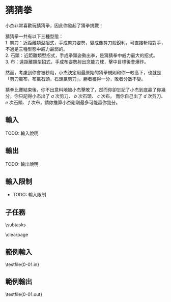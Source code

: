# 猜猜拳

<!-- \begin{figure}[h]
\centering
\includegraphics[width=2in]{TODO.jpg}
\caption{TODO: 圖片說明}
\end{figure} -->

小杰非常喜歡玩猜猜拳，因此你發起了猜拳挑戰！

猜猜拳一共有以下三種型態：\
$1.$ 剪刀：近距離類型招式，手成剪刀姿勢，變成像剪刀般銳利，可直接斬殺對手，不過是三種型態中威力最弱的。\
$2.$ 石頭：近距離類型招式，手成拳頭姿勢出拳，是猜猜拳中威力最大的招式。\
$3.$ 布：遠距離類型招式，手成布姿勢射出念能力球，擊中目標後會爆炸。

然而，考慮到你會被秒殺，小杰決定用最原始的猜拳規則和你一較高下，也就是「剪刀贏布，布贏石頭，石頭贏剪刀」，勝者獲得一分，敗者分數不變。

猜拳比賽結束後，你不出意料地被小杰擊敗了，然而你卻忘記了小杰到底贏了你幾分，你只記得小杰出了 $a$ 次剪刀、 $b$ 次石頭、 $c$ 次布，
而你自己出了 $d$ 次剪刀、 $e$ 次石頭、 $f$ 次布，請你推算小杰剛剛最多可能贏你幾分。

## 輸入
TODO: 輸入說明

## 輸出
TODO: 輸出說明

## 輸入限制
 - TODO: 輸入限制

## 子任務
\subtasks

\clearpage

## 範例輸入
\testfile{0-01.in}

## 範例輸出
\testfile{0-01.out}
